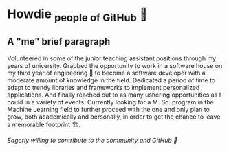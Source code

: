 # Howdie  <sub>people of **GitHub**</sub> 👋

## A "me" brief paragraph

Volunteered in some of the junior teaching assistant positions through my years of university. Grabbed the opportunity to work in a software house on my third year of engineering
👷 to become a software developer with a moderate amount of knowledge in the field. Dedicated a period of time to adapt to trendy libraries and frameworks to implement personalized applications. And finally reached out to as many ushering opportunities as I could in a variety of events. Currently looking for a M. Sc. program in the Machine Learning field to further proceed with the one and only plan to grow, both academically and personally, in order to get the chance to leave a memorable footprint
🏗️.

<!-- ## Dropping my stats for your personal intellect 🍷

![Anurag's GitHub stats](https://github-readme-stats.vercel.app/api?username=yousseftarekkh&count_private=true&show_icons=true&theme=gruvbox) -->

<!-- ##### Some of my daily used keyboard sentences 💡

[![Top Langs](https://github-readme-stats.vercel.app/api/top-langs/?username=yousseftarekkh&layout=compact&theme=gruvbox)](https://github.com/yousseftarekkh/github-readme-stats)
 -->
*Eagerly willing to contribute to the community and GitHub 🌠*

<!--
**yousseftarekkh/yousseftarekkh** is a ✨ _special_ ✨ repository because its `README.md` (this file) appears on your GitHub profile.

Here are some ideas to get you started:

- 🔭 I’m currently working on ...
- 🌱 I’m currently learning ...
- 👯 I’m looking to collaborate on ...
- 🤔 I’m looking for help with ...
- 💬 Ask me about ...
- 📫 How to reach me: ...
- 😄 Pronouns: ...
- ⚡ Fun fact: ...
-->
